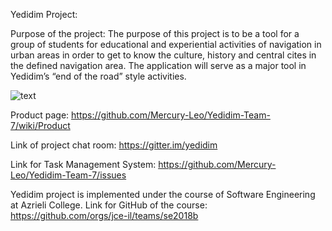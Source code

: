 Yedidim Project:

Purpose of the project:
The purpose of this project is to be a tool for a group of students for educational and experiential activities of navigation in urban areas in order to get to know the culture, history and central cites in the defined navigation area.
The application will serve as a major tool in Yedidim’s “end of the road” style activities.   

![text](https://bit.ly/2I2Ee94)

Product page:
https://github.com/Mercury-Leo/Yedidim-Team-7/wiki/Product

Link of project chat room:
https://gitter.im/yedidim

Link for Task Management System:
https://github.com/Mercury-Leo/Yedidim-Team-7/issues

 Yedidim project is implemented under the course of Software Engineering at Azrieli College.
Link for GitHub of the course:
https://github.com/orgs/jce-il/teams/se2018b



